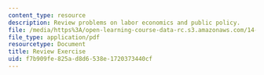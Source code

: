 ```yaml
---
content_type: resource
description: Review problems on labor economics and public policy.
file: /media/https%3A/open-learning-course-data-rc.s3.amazonaws.com/14-64-labor-economics-and-public-policy-fall-2009/f7b909fe825ad8d6538e1720373440cf_MIT14_64F09_psrv.pdf
file_type: application/pdf
resourcetype: Document
title: Review Exercise
uid: f7b909fe-825a-d8d6-538e-1720373440cf
---
```


